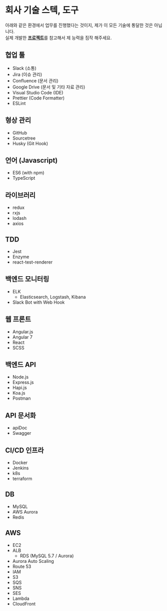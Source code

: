 # 회사 기술 스텍, 도구

아래와 같은 환경에서 업무를 진행했다는 것이지, 제가 이 모든 기술에 통달한 것은 아닙니다.<br>
실제 개발한 [**프로젝트**](./README.md)를 참고해서 제 능력을 짐작 해주세요.<br>

## 협업 툴

- Slack (소통)
- Jira (이슈 관리)
- Confluence (문서 관리)
- Google Drive (문서 및 기타 자료 관리)
- Visual Studio Code (IDE)
- Prettier (Code Formatter)
- ESLint

## 형상 관리

- GitHub
- Sourcetree
- Husky (Git Hook)

## 언어 (Javascript)

- ES6 (with npm)
- TypeScript

## 라이브러리

- redux
- rxjs
- lodash
- axios

## TDD

- Jest
- Enzyme
- react-test-renderer

## 백엔드 모니터링

- ELK
  - Elasticsearch, Logstash, Kibana
- Slack Bot with Web Hook

## 웹 프론트

- Angular.js
- Angular 7
- React
- SCSS

## 백엔드 API

- Node.js
- Express.js
- Hapi.js
- Koa.js
- Postman

## API 문서화

- apiDoc
- Swagger

## CI/CD 인프라

- Docker
- Jenkins
- k8s
- terraform

## DB

- MySQL
- AWS Aurora
- Redis

## AWS

- EC2
- ALB
  - RDS (MySQL 5.7 / Aurora)
- Aurora Auto Scaling
- Route 53
- IAM
- S3
- SQS
- SNS
- SES
- Lambda
- CloudFront
